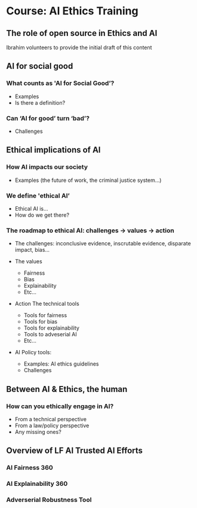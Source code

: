 # Course: AI Ethics Training

## The role of open source in Ethics and AI 

Ibrahim volunteers to provide the initial draft of this content


##  AI for social good

### What counts as 'AI for Social Good’?

* Examples
* Is there a definition?

### Can ‘AI for good’ turn ‘bad’?

* Challenges

## Ethical implications of AI 

### How AI impacts our society

* Examples (the future of work, the criminal justice system…)

### We define 'ethical AI’

* Ethical AI is…
* How do we get there?

### The roadmap to ethical AI: challenges → values ​​→ action

* The challenges: inconclusive evidence, inscrutable evidence, disparate impact, bias...

* The values
	* Fairness
	* Bias
	* Explainability
	* Etc...

* Action The technical tools
	* Tools for fairness
	* Tools for bias
	* Tools for explainability
	* Tools to adveserial AI
	* Etc...

* AI ​​Policy tools:
	* Examples: AI ethics guidelines
	* Challenges

## Between AI & Ethics, the human
### How can you ethically engage in AI?
* From a technical perspective
* From a law/policy perspective
* Any missing ones?

## Overview of LF AI Trusted AI Efforts 	
### AI Fairness 360

### AI Explainability 360 

### Adverserial Robustness Tool


